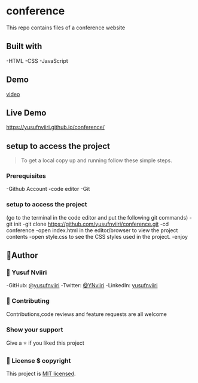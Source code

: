 # conference
This repo contains files of a conference website

## Built with

-HTML
-CSS
-JavaScript

## Demo
[video](https://www.loom.com/share/f5bb2e8dcbcb48d887c96b0dfbdfbe73)


## Live Demo
https://yusufnviiri.github.io/conference/

## setup to access the project

> To get a local copy up and running follow these simple steps.

### Prerequisites

-Github Account
-code editor
-Git

### setup to access the project

(go to the terminal in the code editor and put the following git commands)
-git init
-git clone https://github.com/yusufnviiri/conference.git
-cd conference
-open index.html in the editor/browser to view the project contents
-open style.css to see the CSS styles used in the project.
-enjoy

## 👤Author
### 👤 Yusuf Nviiri

-GitHub: [@yusufnviiri](https://github.com/yusufnviiri)
-Twitter: [@YNviiri](https://twitter.com/YNviiri)
-LinkedIn: [yusufnviiri]( https://www.linkedin.com/in/yusuf-nviiri-8b4146206/)

### 🤝 Contributing

Contributions,code reviews and feature requests are all welcome

### Show your support

Give a ⭐️ if you liked this project

### 📝 License $ copyright


This project is [MIT licensed](LICENSE).
